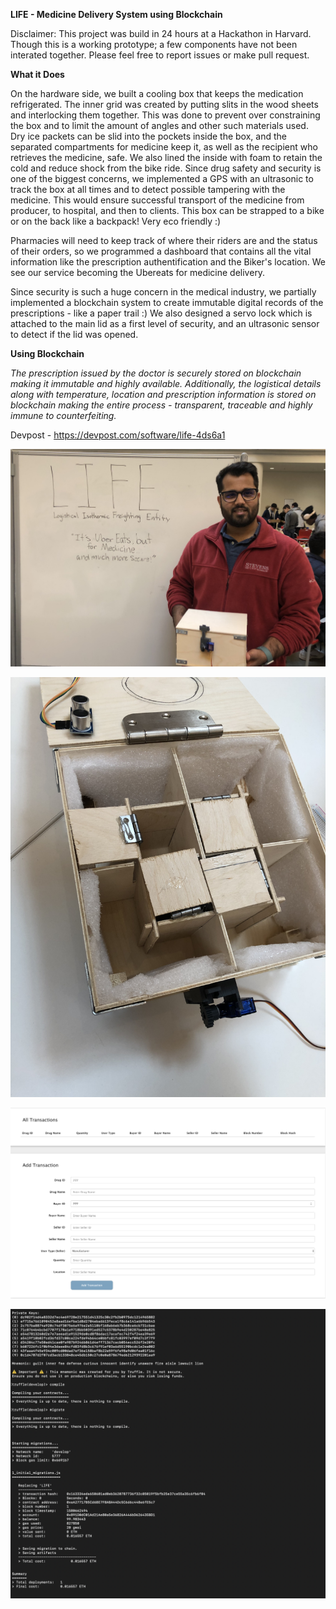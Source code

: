 **LIFE - Medicine Delivery System using Blockchain**

Disclaimer: This project was build in 24 hours at a Hackathon in Harvard. Though this is a working prototype; a few components have not been interated together. Please feel free to report issues or make pull request.


**What it Does**
  
  
 On the hardware side, we built a cooling box that keeps the medication refrigerated. The inner grid was created by putting slits in the wood sheets and interlocking them together. This was done to prevent over constraining the box and to limit the amount of angles and other such materials used. Dry ice packets can be slid into the pockets inside the box, and the separated compartments for medicine keep it, as well as the recipient who retrieves the medicine, safe. We also lined the inside with foam to retain the cold and reduce shock from the bike ride. Since drug safety and security is one of the biggest concerns, we implemented a GPS with an ultrasonic to track the box at all times and to detect possible tampering with the medicine. This would ensure successful transport of the medicine from producer, to hospital, and then to clients. This box can be strapped to a bike or on the back like a backpack! Very eco friendly :)

Pharmacies will need to keep track of where their riders are and the status of their orders, so we programmed a dashboard that contains all the vital information like the prescription authentification and the Biker's location. We see our service becoming the Ubereats for medicine delivery.

Since security is such a huge concern in the medical industry, we partially implemented a blockchain system to create immutable digital records of the prescriptions - like a paper trail :) We also designed a servo lock which is attached to the main lid as a first level of security, and an ultrasonic sensor to detect if the lid was opened.


**Using Blockchain**
  
*The prescription issued by the doctor is securely stored on blockchain making it immutable and highly available. Additionally, the logistical details along with temperature, location and prescription information is stored on blockchain making the entire process - transparent, traceable and highly immune to counterfeiting.*

Devpost - https://devpost.com/software/life-4ds6a1


![](img/1.jpeg)

![](img/3.jpeg)

![](img/5.jpeg)

![](img/6.jpeg)
